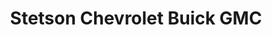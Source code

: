 ---
title: "Stetson Chevrolet Buick GMC"
url: /hinton/stetson-chevrolet-buick-gmc/
shop: Autohaus
---